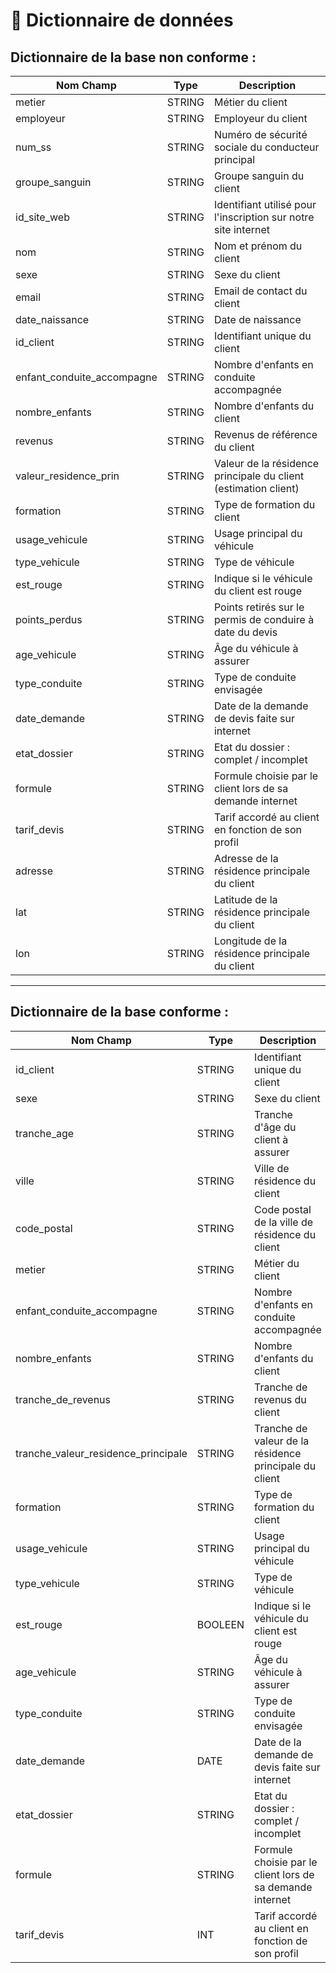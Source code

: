 # 📘 Dictionnaire de données

## Dictionnaire de la base non conforme :

| Nom Champ                  | Type   | Description                                                            |
|----------------------------|--------|------------------------------------------------------------------------|
| metier                     | STRING | Métier du client                                                       |
| employeur                  | STRING | Employeur du client                                                    |
| num_ss                     | STRING | Numéro de sécurité sociale du conducteur principal                     |
| groupe_sanguin             | STRING | Groupe sanguin du client                                               |
| id_site_web                | STRING | Identifiant utilisé pour l'inscription sur notre site internet         |
| nom                        | STRING | Nom et prénom du client                                                |
| sexe                       | STRING | Sexe du client                                                         |
| email                      | STRING | Email de contact du client                                             |
| date_naissance             | STRING | Date de naissance                                                      |
| id_client                  | STRING | Identifiant unique du client                                           |
| enfant_conduite_accompagne | STRING | Nombre d'enfants en conduite accompagnée                               |
| nombre_enfants             | STRING | Nombre d'enfants du client                                             |
| revenus                    | STRING | Revenus de référence du client                                         |
| valeur_residence_prin      | STRING | Valeur de la résidence principale du client (estimation client)        |
| formation                  | STRING | Type de formation du client                                            |
| usage_vehicule             | STRING | Usage principal du véhicule                                            |
| type_vehicule              | STRING | Type de véhicule                                                       |
| est_rouge                  | STRING | Indique si le véhicule du client est rouge                             |
| points_perdus              | STRING | Points retirés sur le permis de conduire à date du devis               |
| age_vehicule               | STRING | Âge du véhicule à assurer                                              |
| type_conduite              | STRING | Type de conduite envisagée                                             |
| date_demande               | STRING | Date de la demande de devis faite sur internet                         |
| etat_dossier               | STRING | Etat du dossier : complet / incomplet                                  |
| formule                    | STRING | Formule choisie par le client lors de sa demande internet              |
| tarif_devis                | STRING | Tarif accordé au client en fonction de son profil                      |
| adresse                    | STRING | Adresse de la résidence principale du client                           |
| lat                        | STRING | Latitude de la résidence principale du client                          |
| lon                        | STRING | Longitude de la résidence principale du client                         |

---

## Dictionnaire de la base conforme :

| Nom Champ                  | Type   | Description                                                            |
|----------------------------|--------|------------------------------------------------------------------------|
| id_client                  | STRING | Identifiant unique du client                                           |
| sexe                       | STRING | Sexe du client                                                         |
| tranche_age                | STRING | Tranche d'âge du client à assurer                                      |
| ville                      | STRING | Ville de résidence du client                                           |
| code_postal                | STRING | Code postal de la ville de résidence du client                         |
| metier                     | STRING | Métier du client                                                       |
| enfant_conduite_accompagne | STRING | Nombre d'enfants en conduite accompagnée                               |
| nombre_enfants             | STRING | Nombre d'enfants du client                                             |
| tranche_de_revenus         | STRING | Tranche de revenus du client                                           |
| tranche_valeur_residence_principale | STRING | Tranche de valeur de la résidence principale du client        |
| formation                  | STRING | Type de formation du client                                            |
| usage_vehicule             | STRING | Usage principal du véhicule                                            |
| type_vehicule              | STRING | Type de véhicule                                                       |
| est_rouge                  | BOOLEEN | Indique si le véhicule du client est rouge                            |
| age_vehicule               | STRING | Âge du véhicule à assurer                                              |
| type_conduite              | STRING | Type de conduite envisagée                                             |
| date_demande               | DATE   | Date de la demande de devis faite sur internet                         |
| etat_dossier               | STRING | Etat du dossier : complet / incomplet                                  |
| formule                    | STRING | Formule choisie par le client lors de sa demande internet              |
| tarif_devis                | INT    | Tarif accordé au client en fonction de son profil                      |
